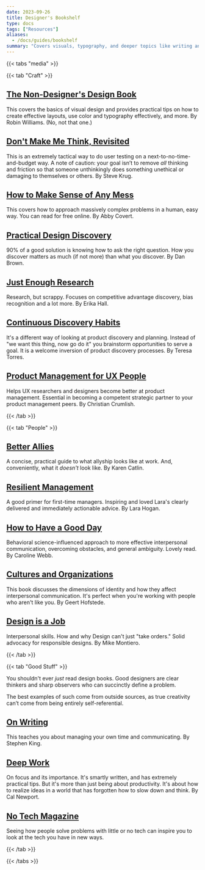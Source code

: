 ```yaml
---
date: 2023-09-26
title: Designer's Bookshelf
type: docs
tags: ["Resources"]
aliases:
  - /docs/guides/bookshelf
summary: "Covers visuals, typography, and deeper topics like writing and communicating."
---
```


{{< tabs "media" >}}

{{< tab "Craft" >}}

## [The Non-Designer's Design Book](https://www.amazon.com/Williams-Non-Designers-Design-Bk_p3-Designers/dp/0321534042)
This covers the basics of visual design and provides practical tips on how to create effective layouts, use color and typography effectively, and more. By Robin Williams. (No, not that one.)

## [Don't Make Me Think, Revisited](https://www.oreilly.com/library/view/dont-make-me/9780133597271/)
This is an extremely tactical way to do user testing on a next-to-no-time-and-budget way. A note of caution: your goal isn’t to remove _all_ thinking and friction so that someone unthinkingly does something unethical or damaging to themselves or others. By Steve Krug.

## [How to Make Sense of Any Mess](https://abbycovert.com/make-sense/)
This covers how to approach massively complex problems in a human, easy way. You can read for free online. By Abby Covert.

## [Practical Design Discovery](https://abookapart.com/products/practical-design-discovery)
90% of a good solution is knowing how to ask the right question. How you discover matters as much (if not more) than what you discover. By Dan Brown.

## [Just Enough Research](https://abookapart.com/products/just-enough-research)
Research, but scrappy. Focuses on competitive advantage discovery, bias recognition and a lot more. By Erika Hall.

## [Continuous Discovery Habits](https://www.amazon.com/Continuous-Discovery-Habits-Discover-Products/dp/1736633309)
It's a different way of looking at product discovery and planning. Instead of "we want this thing, now go do it" you brainstorm opportunities to serve a goal. It is a welcome inversion of product discovery processes. By Teresa Torres.

## [Product Management for UX People](https://www.amazon.com/Product-Management-UX-People-Designing/dp/1933820713)
Helps UX researchers and designers become better at product management. Essential in becoming a competent strategic partner to your product management peers. By Christian Crumlish.

{{< /tab >}}


{{< tab "People" >}}
## [Better Allies](https://betterallies.com)
A concise, practical guide to what allyship looks like at work. And, conveniently, what it *doesn't* look like. By Karen Catlin.

## [Resilient Management](https://resilient-management.com/)
A good primer for first-time managers. Inspiring and loved Lara's clearly delivered and immediately actionable advice. By Lara Hogan.

## [How to Have a Good Day](https://carolinewebb.co/books/how-to-have-a-good-day/)
Behavioral science-influenced approach to more effective interpersonal communication, overcoming obstacles, and general ambiguity. Lovely read. By Caroline Webb.

## [Cultures and Organizations](https://www.amazon.com/Cultures-Organizations-Software-Mind-Third/dp/0071664181)
This book discusses the dimensions of identity and how they affect interpersonal communication. It's perfect when you're working with people who aren't like you. By Geert Hofstede.

## [Design is a Job](https://abookapart.com/products/design-is-a-job)
Interpersonal skills. How and why Design can't just "take orders." Solid advocacy for responsible designs. By Mike Montiero.

{{< /tab >}}

{{< tab "Good Stuff" >}}

You shouldn't ever _just_ read design books. Good designers are clear thinkers and sharp observers who can succinctly define a problem. 

The best examples of such come from outside sources, as true creativity can’t come from being entirely self-referential. 

## [On Writing](https://www.amazon.com/Writing-Memoir-Craft-Stephen-King/dp/1982159375)
This teaches you about managing your own time and communicating. By Stephen King.

## [Deep Work](https://www.amazon.com/Deep-Work-Focused-Success-Distracted/dp/1455586692)
On focus and its importance. It's smartly written, and has extremely practical tips. But it's more than just being about productivity. It's about how to realize ideas in a world that has forgotten how to slow down and think. By Cal Newport.

## [No Tech Magazine](https://www.notechmagazine.com)
Seeing how people solve problems with little or no tech can inspire you to look at the tech you have in new ways.

{{< /tab >}}

{{< /tabs >}}
